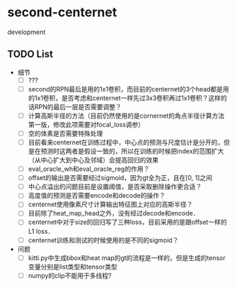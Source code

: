 # second-centernet
development
## TODO List
* 细节
  - [ ] ???
  - [ ] second的RPN最后是用的1x1卷积，而目前的centernet的3个head都是用的1x1卷积，是否考虑和centernet一样先过3x3卷积再过1x1卷积？这样的话RPN的最后一层是否需要调整？
  - [ ] 计算高斯半径的方法（目前仍然使用的是cornernet的角点半径计算方法第一版，修改此项需要对focal_loss调参）
  - [ ] 空的体素是否需要特殊处理
  - [ ] 目前看来centernet在训练过程中，中心点的预测与尺度估计是分开的，但是在预测时这两者是假设一致的，所以在训练的时候把index的范围扩大（从中心扩大到中心及邻域）会提高回归的效果
  - [ ] eval_oracle_wh和eval_oracle_reg的作用？
  - [ ] offset的输出是否需要经过sigmoid，因为gt全为正，且在[0, 1]之间
  - [ ] 中心点溢出的问题目前是设置阈值，是否采取删除操作更合适？
  - [ ] 高度值的预测是否需要encode和decode的操作？
  - [ ] centernet使用像素尺寸计算输出特征图上对应的高斯半径？
  - [ ] 目前除了heat_map_head之外，没有经过decode和encode．
  - [ ] centernet中对于size的回归写了三种loss，目前采用的是跟offset一样的L1 loss．
  - [ ] centernet训练和测试的时候使用的是不同的sigmoid？
* 问题
  - [ ] kitti.py中生成bbox和heat map的gt的流程是一样的，但是生成的tensor变量分别是list类型和tensor类型
  - [ ] numpy的clip不能用于多线程?

